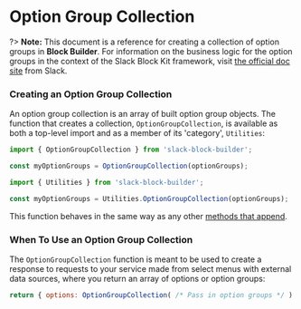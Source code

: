 # Option Group Collection

?> **Note:** This document is a reference for creating a collection of option groups in **Block Builder**. For information on the business logic for the option groups in the context of the Slack Block Kit framework, visit [the official doc site](https://api.slack.com/block-kit) from Slack.

### Creating an Option Group Collection 

An option group collection is an array of built option group objects. The function that creates a collection, `OptionGroupCollection`, is available as both a top-level import and as a member of its 'category', `Utilities`:

```javascript
import { OptionGroupCollection } from 'slack-block-builder';

const myOptionGroups = OptionGroupCollection(optionGroups);

```

```javascript
import { Utilities } from 'slack-block-builder';

const myOptionGroups = Utilities.OptionGroupCollection(optionGroups);
```

This function behaves in the same way as any other [methods that append](../setter-methods.md). 

### When To Use an Option Group Collection

The `OptionGroupCollection` function is meant to be used to create a response to requests to your service made from select menus with external data sources, where you return an array of options or option groups:

```javascript
return { options: OptionGroupCollection( /* Pass in option groups */ ) };
```
